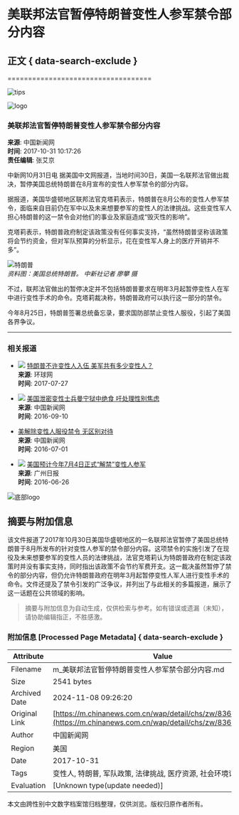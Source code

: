 # 美联邦法官暂停特朗普变性人参军禁令部分内容

## 正文 { data-search-exclude }

===================================

![tips](/img/iostips.dfcb3e81.png)

![logo](/img/zgxxwlogo.09fcffbc.png)

### 美联邦法官暂停特朗普变性人参军禁令部分内容

**来源**: 中国新闻网  
**时间**: 2017-10-31 10:17:26  
**责任编辑**: 张艾京  

中新网10月31日电 据美国中文网报道，当地时间30日，美国一名联邦法官做出裁决，暂停美国总统特朗普在8月宣布的变性人参军禁令的部分内容。

据报道，美国华盛顿地区联邦法官克塔莉表示，特朗普在8月公布的变性人参军禁令，面临来自目前仍在军中以及未来想要参军的变性人的法律挑战。这些变性军人担心特朗普的这一禁令会对他们的事业及家庭造成“毁灭性的影响”。

克塔莉表示，特朗普政府制定该政策没有任何事实支持，“虽然特朗普坚称该政策将会节约资金，但对军队预算的分析显示，花在变性军人身上的医疗开销并不多”。

![特朗普](http://image1.chinanews.com.cn/cnsupload/big/2017/07-29/4-561/4db3be73463348029dcc4fb84f6ee45c.jpg)  
_资料图：美国总统特朗普。 中新社记者 廖攀 摄_

不过，联邦法官做出的暂停决定并不包括特朗普要求在明年3月起暂停变性人在军中进行变性手术的命令。克塔莉裁决称，特朗普政府可以执行这一部分的禁令。

今年8月25日，特朗普签署总统备忘录，要求国防部禁止变性人服役，引起了美国各界争议。

---

### 相关报道

- ![](http://www.chinanews.com/mil/2017/07-27/U422P4T8D8289152F19930DT20170727153420.jpg) 
  [特朗普不许变性人入伍 美军共有多少变性人？](/wap/detail/chs/zw/8289152.shtml)  
  **来源**: 环球网  
  **时间**: 2017-07-27  

- ![](http://www.chinanews.com/gj/2016/09-10/U564P4T8D8000343F19930DT20160910154603.jpg) 
  [美国泄密变性士兵曼宁狱中绝食 吁处理性别焦虑](/wap/detail/chs/zw/8000343.shtml)  
  **来源**: 中国新闻网  
  **时间**: 2016-09-10   

- [美解除变性人服役禁令 无区别对待](/wap/detail/chs/zw/7923733.shtml)  
  **来源**: 中国新闻网  
  **时间**: 2016-07-01  

- ![](http://www.chinanews.com/mil/2016/06-26/U242P4T8D7917617F19930DT20160626132630.jpg) 
  [美国预计今年7月4日正式“解禁”变性人参军](/wap/detail/chs/zw/7917617.shtml)  
  **来源**: 广州日报  
  **时间**: 2016-06-26  

![底部logo](/img/logo-btm.465da0f6.png)

## 摘要与附加信息

<!-- tcd_abstract -->
该文件报道了2017年10月30日美国华盛顿地区的一名联邦法官暂停了美国总统特朗普于8月所发布的针对变性人参军的禁令部分内容。这项禁令的实施引发了在现役及未来想要参军的变性人员的法律挑战，法官克塔莉认为特朗普政府在制定该政策时并没有事实支持，同时指出该政策不会节约军费开支。这一裁决虽然暂停了禁令的部分内容，但仍允许特朗普政府在明年3月起暂停变性人军人进行变性手术的命令。文件还提及了禁令引发的广泛争议，并列出了与此相关的多篇报道，展示了这一话题在公共领域的影响。
<!-- tcd_abstract_end -->

> 摘要与附加信息为自动生成，仅供检索与参考。如有错误或遗漏（未知），请协助编辑指正，不胜感激。

### 附加信息 [Processed Page Metadata] { data-search-exclude }

| Attribute       | Value                                  |
|-----------------|----------------------------------------|
| Filename        | m_美联邦法官暂停特朗普变性人参军禁令部分内容.md                             |
| Size            | 2541 bytes                           |
| Archived Date   | 2024-11-08 09:26:20                             |
| Original Link   | [https://m.chinanews.com.cn/wap/detail/chs/zw/8364383.shtml](https://m.chinanews.com.cn/wap/detail/chs/zw/8364383.shtml)                       |
| Author          | 中国新闻网                               |
| Region          | 美国                               |
| Date            | 2017-10-31                                 |
| Tags            | 变性人, 特朗普, 军队政策, 法律挑战, 医疗资源, 社会环境记录                                 |
| Evaluation            | [Unknown type(update needed)]                                 |
<!-- tcd_table_end -->

本文由跨性别中文数字档案馆归档整理，仅供浏览。版权归原作者所有。
